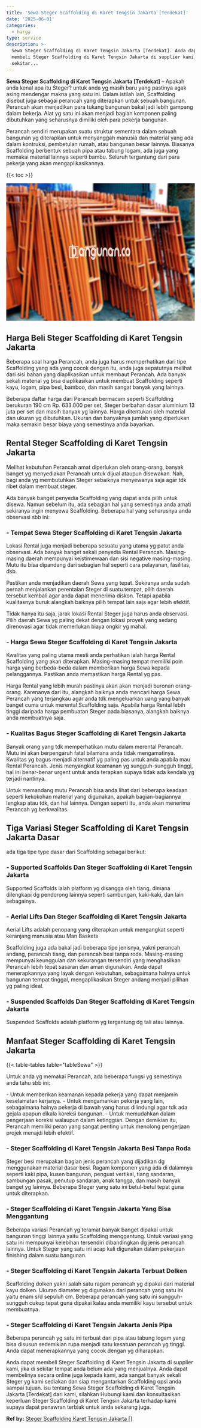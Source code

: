 ```yaml
---
title: 'Sewa Steger Scaffolding di Karet Tengsin Jakarta [Terdekat]'
date: '2025-06-01'
categories:
  - harga
type: service
description: >-
  Sewa Steger Scaffolding di Karet Tengsin Jakarta [Terdekat]. Anda dapat
  membeli Steger Scaffolding di Karet Tengsin Jakarta di supplier kami, jika di
  sekitar...
---
```


**Sewa Steger Scaffolding di Karet Tengsin Jakarta \[Terdekat\]** – Apakah anda kenal apa itu Steger? untuk anda yg masih baru yang pastinya agak asing mendengar makna yang satu ini. Dalam istilah lain, Scaffolding disebut juga sebagai perancah yang diterapkan untuk sebuah bangunan. Perancah akan menjadikan para tukang bangunan bakal jadi lebih gampang dalam bekerja. Alat yg satu ini akan menjadi bagian komponen paling dibutuhkan yang seharusnya dimiliki oleh para pekerja bangunan.

Perancah sendiri merupakan suatu struktur sementara dalam sebuah bangunan yg diterapkan untuk menyanggah manusia dan material yang ada dalam kontruksi, pembetulan rumah, atau bangunan besar lainnya. Biasanya Scaffolding berbentuk sebuah pipa atau tabung logam, ada juga yang memakai material lainnya seperti bambu. Seluruh tergantung dari para pekerja yang akan mengaplikasikannya.

{{< toc >}}

![Sewa Steger Scaffolding di Karet Tengsin Jakarta [Terdekat]](/images/sewa-scaffolding-steger-06.png)

## Harga Beli Steger Scaffolding di Karet Tengsin Jakarta

Beberapa soal harga Perancah, anda juga harus memperhatikan dari tipe Scaffolding yang ada yang cocok dengan itu, anda juga sepatutnya melihat dari sisi bahan yang diaplikasikan untuk membaut Perancah. Ada banyak sekali material yg bisa diaplikasikan untuk membuat Scaffolding seperti kayu, logam, pipa besi, bamboo, dan masih sangat banyak yang lainnya.

Beberapa daftar harga dari Perancah bermacam seperti Scaffolding berukuran 190 cm Rp. 633.000 per set, Steger berbahan dasar aluminium 13 juta per set dan masih banyak yg lainnya. Harga ditentukan oleh material dan ukuran yg dibutuhkan. Ukuran dan banyaknya jumlah yang diperlukan maka semakin besar biaya yang semestinya anda bayarkan.

## Rental Steger Scaffolding di Karet Tengsin Jakarta

Melihat kebutuhan Perancah amat diperlukan oleh orang-orang, banyak banget yg menyediakan Perancah untuk dijual ataupun disewakan. Nah, bagi anda yg membutuhkan Steger sebaiknya menyewanya saja agar tdk ribet dalam membuat steger.

Ada banyak banget penyedia Scaffolding yang dapat anda pilih untuk disewa. Namun sebelum itu, ada sebagian hal yang semestinya anda amati sekiranya ingin menyewa Scaffolding. Beberapa hal yang seharusnya anda observasi sbb ini:

### \- Tempat Sewa Steger Scaffolding di Karet Tengsin Jakarta

Lokasi Rental juga menjadi beberapa sesuatu yang utama yg patut anda observasi. Ada banyak banget sekali penyedia Rental Perancah. Masing-masing daerah mempunyai keistimewaan dan sisi negative masing-masing. Mutu itu bisa dipandang dari sebagian hal seperti cara pelayanan, fasilitas, dsb.

Pastikan anda menjadikan daerah Sewa yang tepat. Sekiranya anda sudah pernah menjalankan perentalan Steger di suatu tempat, pilih daerah tersebut kembali agar anda dapat menerima diskon. Tetapi apabila kualitasnya buruk alangkah baiknya pilih tempat lain saja agar lebih efektif.

Tidak hanya itu saja, jarak lokasi Rental Steger juga harus anda observasi. Pilih daerah Sewa yg paling dekat dengan lokasi proyek yang sedang direnovasi agar tidak memerlukan biaya ongkir yg mahal.

### \- Harga Sewa Steger Scaffolding di Karet Tengsin Jakarta

Kwalitas yang paling utama mesti anda perhatikan ialah harga Rental Scaffolding yang akan diterapkan. Masing-masing tempat memiliki poin harga yang berbeda-beda dalam memberikan harga Sewa kepada pelanggannya. Pastikan anda memastikan harga Rental yg pas.

Harga Rental yang lebih murah pastinya akan akan menjadi buronan orang-orang. Karenanya dari itu, alangkah baiknya anda mencari harga Sewa Perancah yang terjangkau agar anda tdk mengeluarkan uang yang banyak banget cuma untuk merental Scaffolding saja. Apabila harga Rental lebih tinggi daripada harga pembuatan Steger pada biasanya, alangkah baiknya anda membuatnya saja.

### \- Kualitas Bagus Steger Scaffolding di Karet Tengsin Jakarta

Banyak orang yang tdk memperhatikan mutu dalam merental Perancah. Mutu ini akan berpengaruh fatal bilamana anda tidak mengamatinya. Kwalitas yg bagus menjadi alternatif yg paling pas untuk anda apabila mau Rental Perancah. Jenis menyangkut keamanan yg sungguh-sungguh tinggi, hal ini benar-benar urgent untuk anda terapkan supaya tidak ada kendala yg terjadi nantinya.

Untuk memandang mutu Perancah bisa anda lihat dari beberapa keadaan seperti kekokohan material yang digunakan, apakah bagian-bagiannya lengkap atau tdk, dan hal lainnya. Dengan seperti itu, anda akan menerima Perancah yg berkwalitas.

## Tiga Variasi Steger Scaffolding di Karet Tengsin Jakarta Dasar

ada tiga tipe type dasar dari Scaffolding sebagai berikut:

### \- Supported Scaffolds Dan Steger Scaffolding di Karet Tengsin Jakarta

Supported Scaffolds ialah platform yg disangga oleh tiang, dimana dilengkapi dg pendorong lainnya seperti sambungan, kaki-kaki, dan lain sebagainya.

### \- Aerial Lifts Dan Steger Scaffolding di Karet Tengsin Jakarta

Aerial Lifts adalah penopang yang diterapkan untuk mengangkat seperti keranjang manusia atau Man Baskets

Scaffolding juga ada bakal jadi beberapa tipe jenisnya, yakni perancah andang, perancah tiang, dan perancah besi tanpa roda. Masing-masing mempunyai keunggulan dan kekurangan tersendiri yang menghasilkan Perancah lebih tepat sasaran dan aman digunakan. Anda dapat menerapkannya yang layak dengan kebutuhan, sebagaimana halnya untuk bangunan tempat tinggal, mengaplikasikan Steger andang menjadi pilihan yg paling ideal.

### \- Suspended Scaffolds Dan Steger Scaffolding di Karet Tengsin Jakarta

Suspended Scaffolds adalah platform yg tergantung dg tali atau lainnya.

## Manfaat Steger Scaffolding di Karet Tengsin Jakarta

{{< table-tables table="tableSewa" >}}

Untuk anda yg memakai Perancah, ada beberapa fungsi yg semestinya anda tahu sbb ini:

\- Untuk memberikan keamanan kepada pekerja yang dapat menjamin keselamatan kerjanya. - Untuk mengamankan pekerja yang lain, sebagaimana halnya pekerja di bawah yang harus dilindungi agar tdk ada gejala apapun dikala koreksi bangunan. - Untuk memudahkan dalam pengerjaan koreksi walaupun dalam ketinggian. Dengan demikian itu, Perancah memiliki peran yang sangat penting untuk menolong pengerjaan projek menajdi lebih efektif.

### \- Steger Scaffolding di Karet Tengsin Jakarta Besi Tanpa Roda

Steger besi merupakan bagian jenis perancah yang dijadikan dg menggunakan material dasar besi. Ragam komponen yang ada di dalamnya seperti kaki pipa, kusen bangunan, penguat vertikal, tiang sandaran, sambungan pasak, penutup sandaran, anak tangga, dan masih banyak banget yg lainnya. Beberapa Steger yang satu ini betul-betul tepat guna untuk diterapkan.

### \- Steger Scaffolding di Karet Tengsin Jakarta Yang Bisa Menggantung

Beberapa variasi Perancah yg teramat banyak banget dipakai untuk bangunan tinggi lainnya yaitu Scaffolding menggantung. Untuk variasi yang satu ini mempunyai kelebihan tersendiri dibandingkan dg jenis perancah lainnya. Untuk Steger yang satu ini acap kali digunakan dalam pekerjaan finishing dalam suatu bangunan.

### \- Steger Scaffolding di Karet Tengsin Jakarta Terbuat Dolken

Scaffolding dolken yakni salah satu ragam perancah yg dipakai dari material kayu dolken. Ukuran diameter yg digunakan dari perancah yang satu ini yaitu enam s/d sepuluh cm. Beberapa perancah yang satu ini sungguh-sungguh cukup tepat guna dipakai kalau anda memiliki kayu tersebut untuk membuatnya.

### \- Steger Scaffolding di Karet Tengsin Jakarta Jenis Pipa

Beberapa perancah yg satu ini terbuat dari pipa atau tabung logam yang bisa disusun sedemikian rupa menjadi satu kesatuan perancah yg tinggi. Anda dapat menerapkannya yang cocok dengan yg diharapkan.

Anda dapat membeli Steger Scaffolding di Karet Tengsin Jakarta di supplier kami, jika di sekitar tempat anda belum ada yang menjualnya. Anda dapat membelinya secara online juga kepada kami, ada sangat banyak sekali Steger yg kami sediakan dan siap mengantarkan Scaffolding opsi anda sampai tujuan. isu tentang Sewa Steger Scaffolding di Karet Tengsin Jakarta \[Terdekat\] dari kami, silahkan Hubungi kami dan konsultasikan keperluan Steger Scaffolding di Karet Tengsin Jakarta terhadap kami supaya dapat penawran terbiak untuk anda sekarang juga.

**Ref by:** [Steger Scaffolding Karet Tengsin Jakarta []](https://id.wikipedia.org/wiki/Steger)
